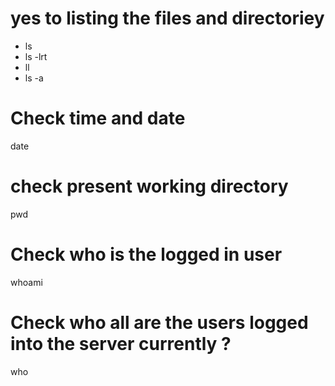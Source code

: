 # yes to  listing the files and directoriey
  - ls 
  - ls -lrt
  - ll
  - ls -a

# Check time and date
  date

# check present working directory
  pwd

# Check who is the logged in user
  whoami

# Check who all are the users logged into the server currently ?
  who
